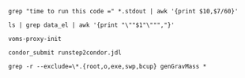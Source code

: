 
	grep "time to run this code =" *.stdout | awk '{print $10,$7/60}'

	ls | grep data_el | awk '{print "\""$1"\""","}'
	
	voms-proxy-init

	condor_submit runstep2condor.jdl

	grep -r --exclude=\*.{root,o,exe,swp,bcup} genGravMass *
